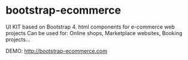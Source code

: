 # bootstrap-ecommerce
UI KIT based on Bootstrap 4. 
html components for e-commerce web projects
Can be used for: Online shops, Marketplace websites, Booking projects...

DEMO: http://bootstrap-ecommerce.com
